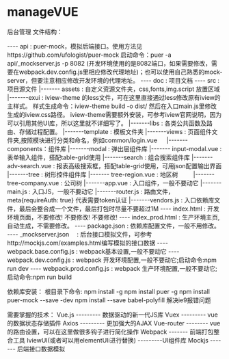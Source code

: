 # manageVUE
后台管理
文件结构：

---- api  :   puer-mock，模拟后端接口。使用方法见https://github.com/ufologist/puer-mock
           启动命令：puer -a api/_mockserver.js -p 8082 (开发环境使用的是8082端口，如果需要修改，需要在webpack.dev.config.js里相应修改代理地址)；也可以使用自己熟悉的mock-server，但要注意相应修改开发环境的代理地址。
---- doc  :  项目文档
---- src   :  项目源文件
 |------- assets  : 自定义资源文件夹，css,fonts,img.script 放置区域
 |-------exui    :  iview-theme 的less文件，可在这里直接通过less修改原有iview的主样式。
                样式生成命令：iview-theme build -o dist/
                然后在入口main.js里修改生成的iview.css路径。
                iview-theme需要额外安装，可参考iview官网说明，因为可以引用其他UI库，所以这里就不详细写了。
 |-------libs     :  各类公共函数及路由、存储过程配置。
 |-------template :  模板文件夹
 |-------views    :  页面组件文件夹,按照模块进行分类和命名，例如common/login.vue
　 |-------components：组件库
    |-------modal   : 弹出层组件库
      |------- input-modal.vue   : 表单输入组件，搭配table-grid使用
    |-------search   : 组合搜索组件库
      |------- adv-search.vue    : 报表高级搜索框，搭配table-grid使用，可用json配置输出界面
    |-------tree     : 树形控件组件库
      |------- tree-region.vue    : 地区树
　　  |------- tree-company.vue  : 公司树
 |-------app.vue  :   入口组件，一般不要动它
 |-------main.js   :   入口JS，一般不要动它
 |-------router.js  :   路由文件，meta{requireAuth: true} 代表需要token认证
 |-------vendors.js :  入口依赖库文件，最后会整合成一个文件，最后打包时尽量不要超过1M
---- index.html      :    开发环境页面，不要修改! 不要修改! 不要修改!
---- index_prod.html :  生产环境主页,自动生成，不需要修改。
---- package.json     :  依赖库配置文件，一般不用修改。
---- _mockserver.json 　:  后台接口模拟文件，可参考http://mockjs.com/examples.html编写模拟的接口数据
---- webpack.base.config.js  :  webpack基本设置,一般不要动它
---- webpack.dev.config.js   :  webpack 开发环境配置,一般不要动它;启动命令:npm run dev
---- webpack.prod.config.js  :  webpack 生产环境配置,一般不要动它;启动命令:npm run build
                         

依赖库安装：
根目录下命令:
   npm install -g
   npm install puer -g
   npm install puer-mock --save -dev
   npm install --save babel-polyfill  解决ie9报错问题


需要掌握的技术：
Vue.js             --------- 数据驱动的新一代JS库
Vuex              --------- vue的数据状态存储插件
Axios             --------- 更加强大的AJAX
Vue-router        --------  vue的路由设置，可以在这里做很多钩子进行简化操作
Webpack          -------  前端打包整合工具
IviewUI(或者可以用elementUIi进行替换)  ---------UI组件库
Mockjs           -------   后端接口数据模拟

